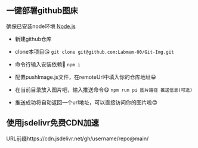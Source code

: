 ## 一键部署github图床
确保已安装node环境  [Node.js](https://nodejs.org/en)

- 新建github仓库

- clone本项目😘
``
git clone git@github.com:Labmem-00/Git-Img.git
``

- 命令行输入安装依赖🤗
``
npm i
``

- 配置pushImage.js文件，在remoteUrl中填入你的仓库地址😀

- 在当前目录放入图片吧，输入推送命令😋
``
npm run pi 图片路径 推送信息(可选)
``

- 推送成功将自动返回一个url地址，可以直接访问你的图片啦😍

## 使用jsdelivr免费CDN加速
URL前缀https://cdn.jsdelivr.net/gh/username/repo@main/

